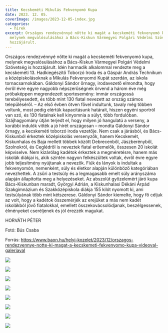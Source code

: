 ```yaml
---
title: Kecskeméti Mikulás Fekvenyomó Kupa
date: 2023. 12. 05.
coverImage: /images/2023-12-05-index.jpg
categories:
  - hirek
excerpt: Országos rendezvénnyé nőtte ki magát a kecskeméti fekvenyomó kupa,
  melynek megvalósulásához a Bács-Kiskun Vármegyei Polgári Védelmi Szövetség is
  hozzájárult.
---
```

Országos rendezvénnyé nőtte ki magát a kecskeméti fekvenyomó kupa, melynek megvalósulásához a Bács-Kiskun Vármegyei Polgári Védelmi Szövetség is hozzájárult.
Idén harmadik alkalommal rendezte meg a kecskeméti 13. Hadkiegészítő Toborzó Iroda és a Gáspár András Technikum a középiskolásoknak a Mikulás Fekvenyomó Kupát szerdán, az iskola tornacsarnokában. Gáldonyi Sándor őrnagy, irodavezető elmondta, hogy évről évre egyre nagyobb népszerűségnek örvend a három éve még próbaképpen megrendezett sportesemény: immár országossá terebélyesedett, és több mint 130 fiatal nevezett az ország számos településéről.
– Az első évben ötven fővel indultunk, tavaly még többen voltunk, most pedig elértük kapacitásunk határait, hiszen egyéni sportról van szó, és 130 fiatalnak kell kinyomnia a súlyt, több fordulóban. Szájhagyomány útján terjedt el, hogy milyen jó hangulatú a verseny, a korábbi indulók vitték a jó hírét országosan – mondta Gáldonyi Sándor őrnagy, a kecskeméti toborzó iroda vezetője.  Nem csak a járásból, és Bács-Kiskunból érkeztek középiskolás versenyzők, hanem Kecskemét, Kiskunhalas és Baja mellett többek között Debrecenből, Jászberényből, Szolnokról, és Ceglédről is neveztek fiatal erőemelők, összesen 20 iskolát képviselve. Nem kizárólag kadétok érkeztek a megméretésre, hanem más iskolák diákjai is, akik szintén nagyon felkészültek voltak, évről évre egyre jobb teljesítmény nyújtanak a nevezők.
Fiúk és lányok is indultak a fekvenyomón, nemenként, súly és életkor alapján különböző kategóriában nevezhettek. A zsűri a testsúly és a legmagasabb emelt súly arányszáma alapján állapította meg a helyezéseket. Az abszolút győzelemért járó kupa Bács-Kiskunban maradt, Györgyi Adrián, a Kiskunhalasi Dékáni Árpád Szakgimnázium és Szakközépiskola diákja 155 kilót nyomott ki, ami testsúlyának több mint kétszerese.
Gáldonyi Sándor kiemelte, hogy fő céljuk az volt, hogy a kadétok összemérjék az erejüket a más nem kadét iskolákból jövő fiatalokkal, emellett összekovácsolódjanak, beszélgessenek, élményeket cseréljenek és jól érezzék magukat.

HORVÁTH PÉTER

Fotó: Bús Csaba

Forrás: https://www.baon.hu/helyi-kozelet/2023/12/orszagos-rendezvennye-notte-ki-magat-a-kecskemeti-fekvenyomo-kupa-videoval-galeriaval

![](/images/2023-12-05-1.jpg)

![](/images/2023-12-05-2.jpg)

![](/images/2023-12-05-3.jpg)

![](/images/2023-12-05-4.jpg)

![](/images/2023-12-05-5.jpg)

![](/images/2023-12-05-6.jpg)

![](/images/2023-12-05-7.jpg)

![](/images/2023-12-05-8.jpg)
